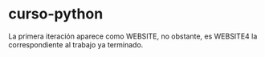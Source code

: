 # curso-python
La primera iteración aparece como WEBSITE, no obstante, es WEBSITE4 la correspondiente al trabajo ya terminado.
